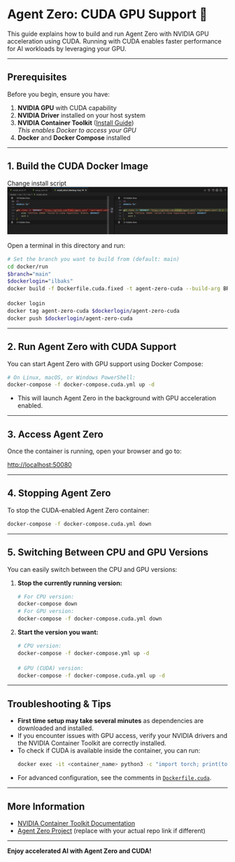 # Agent Zero: CUDA GPU Support 🚀

This guide explains how to build and run Agent Zero with NVIDIA GPU acceleration using CUDA. Running with CUDA enables faster performance for AI workloads by leveraging your GPU.

---

## Prerequisites

Before you begin, ensure you have:

1. **NVIDIA GPU** with CUDA capability
2. **NVIDIA Driver** installed on your host system
3. **NVIDIA Container Toolkit** ([Install Guide](https://docs.nvidia.com/datacenter/cloud-native/container-toolkit/install-guide.html))  
   _This enables Docker to access your GPU_
4. **Docker** and **Docker Compose** installed

---

## 1. Build the CUDA Docker Image
Change install script
![alt text](asset/image_01.png)

Open a terminal in this directory and run:

```bash
# Set the branch you want to build from (default: main)
cd docker/run
$branch="main"
$dockerlogin="ilbaks"
docker build -f Dockerfile.cuda.fixed -t agent-zero-cuda --build-arg BRANCH=baksalyar-dev-main .

docker login
docker tag agent-zero-cuda $dockerlogin/agent-zero-cuda
docker push $dockerlogin/agent-zero-cuda
```

---

## 2. Run Agent Zero with CUDA Support

You can start Agent Zero with GPU support using Docker Compose:

```bash
# On Linux, macOS, or Windows PowerShell:
docker-compose -f docker-compose.cuda.yml up -d
```

- This will launch Agent Zero in the background with GPU acceleration enabled.

---

## 3. Access Agent Zero

Once the container is running, open your browser and go to:

[http://localhost:50080](http://localhost:50080)

---

## 4. Stopping Agent Zero

To stop the CUDA-enabled Agent Zero container:

```bash
docker-compose -f docker-compose.cuda.yml down
```

---

## 5. Switching Between CPU and GPU Versions

You can easily switch between the CPU and GPU versions:

1. **Stop the currently running version:**
   ```bash
   # For CPU version:
   docker-compose down
   # For GPU version:
   docker-compose -f docker-compose.cuda.yml down
   ```

2. **Start the version you want:**
   ```bash
   # CPU version:
   docker-compose -f docker-compose.yml up -d

   # GPU (CUDA) version:
   docker-compose -f docker-compose.cuda.yml up -d
   ```

---

## Troubleshooting & Tips

- **First time setup may take several minutes** as dependencies are downloaded and installed.
- If you encounter issues with GPU access, verify your NVIDIA drivers and the NVIDIA Container Toolkit are correctly installed.
- To check if CUDA is available inside the container, you can run:
  ```bash
  docker exec -it <container_name> python3 -c "import torch; print(torch.cuda.is_available())"
  ```
- For advanced configuration, see the comments in [`Dockerfile.cuda`](mdc:docker/run/Dockerfile.cuda).

---

## More Information

- [NVIDIA Container Toolkit Documentation](https://docs.nvidia.com/datacenter/cloud-native/container-toolkit/install-guide.html)
- [Agent Zero Project](https://github.com/frdel/agent-zero) (replace with your actual repo link if different)

---

**Enjoy accelerated AI with Agent Zero and CUDA!**
